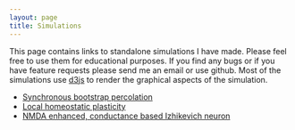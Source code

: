 ```yaml
---
layout: page
title: Simulations
---
```


This page contains links to standalone simulations I have made. Please
feel free to use them for educational purposes. If you find any bugs or
if you have feature requests please send me an email or use github. Most
of the simulations use [d3js](https://d3js.org/) to render the graphical
aspects of the simulation.

- [Synchronous bootstrap percolation](/simulations/standard-percolation.html)
- [Local homeostatic plasticity](/simulations/dscaling.html)
- [NMDA enhanced, conductance based Izhikevich neuron](/simulations/izhikevich_neuron.html)


